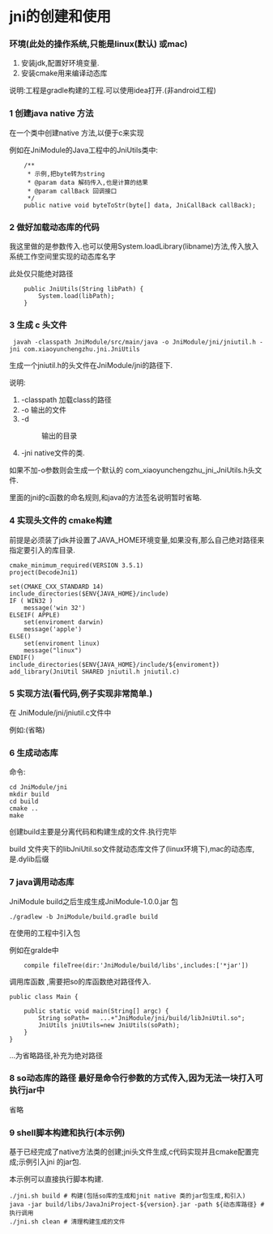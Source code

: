 # jni的创建和使用

### 环境(此处的操作系统,只能是linux(默认) 或mac)
1. 安装jdk,配置好环境变量.
2. 安装cmake用来编译动态库 

说明:工程是gradle构建的工程.可以使用idea打开.(非android工程)

### 1 创建java native 方法

在一个类中创建native 方法,以便于c来实现

例如在JniModule的Java工程中的JniUtils类中:
```
    /**
     * 示例,把byte转为string
     * @param data 解码传入,也是计算的结果
     * @param callBack 回调接口
     */
    public native void byteToStr(byte[] data, JniCallBack callBack);
```
### 2 做好加载动态库的代码
我这里做的是参数传入.也可以使用System.loadLibrary(libname)方法,传入放入系统工作空间里实现的动态库名字

此处仅只能绝对路径
```
    public JniUtils(String libPath) {
        System.load(libPath);
    }
```
### 3 生成 c 头文件
```
 javah -classpath JniModule/src/main/java -o JniModule/jni/jniutil.h -jni com.xiaoyunchengzhu.jni.JniUtils
```
生成一个jniutil.h的头文件在JniModule/jni的路径下.

说明:
1. -classpath <path> 加载class的路径
1. -o <file>输出的文件
1. -d <dir> 输出的目录
1. -jni  native文件的类.

如果不加-o参数则会生成一个默认的 com_xiaoyunchengzhu_jni_JniUtils.h头文件.

里面的jni的c函数的命名规则,和java的方法签名说明暂时省略.
### 4 实现头文件的 cmake构建
前提是必须装了jdk并设置了JAVA_HOME环境变量,如果没有,那么自己绝对路径来指定要引入的库目录.
```
cmake_minimum_required(VERSION 3.5.1)
project(DecodeJni1)

set(CMAKE_CXX_STANDARD 14)
include_directories($ENV{JAVA_HOME}/include)
IF ( WIN32 )
    message('win 32')
ELSEIF( APPLE)
    set(enviroment darwin)
    message('apple')
ELSE()
    set(enviroment linux)
    message("linux")
ENDIF()
include_directories($ENV{JAVA_HOME}/include/${enviroment})
add_library(JniUtil SHARED jniutil.h jniutil.c)
```
### 5 实现方法(看代码,例子实现非常简单.)
在 JniModule/jni/jniutil.c文件中

例如:(省略)
### 6 生成动态库
命令:

```
cd JniModule/jni
mkdir build
cd build
cmake ..
make
```

创建build主要是分离代码和构建生成的文件.执行完毕

build 文件夹下的libJniUtil.so文件就动态库文件了(linux环境下),mac的动态库,是.dylib后缀
### 7 java调用动态库
JniModule build之后生成生成JniModule-1.0.0.jar 包
```
./gradlew -b JniModule/build.gradle build
```
在使用的工程中引入包

例如在gralde中
```
    compile fileTree(dir:'JniModule/build/libs',includes:['*jar'])
```

调用库函数 ,需要把so的库函数绝对路径传入.
```
public class Main {

    public static void main(String[] argc) {
        String soPath=   ...+"JniModule/jni/build/libJniUtil.so";
        JniUtils jniUtils=new JniUtils(soPath);
    }
}
```
...为省略路径,补充为绝对路径
### 8 so动态库的路径 最好是命令行参数的方式传入,因为无法一块打入可执行jar中
省略

### 9 shell脚本构建和执行(本示例)
基于已经完成了native方法类的创建;jni头文件生成,c代码实现并且cmake配置完成;示例引入jni 的jar包.

本示例可以直接执行脚本构建.
```
./jni.sh build # 构建(包括so库的生成和jnit native 类的jar包生成,和引入)
java -jar build/libs/JavaJniProject-${version}.jar -path ${动态库路径} # 执行调用
./jni.sh clean # 清理构建生成的文件
```